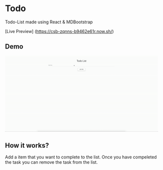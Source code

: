# Todo
Todo-List made using React & MDBootstrap

[Live Preview] (https://csb-zqnns-b9462e61r.now.sh/)

## Demo
![Working Demo of Todo-List App](https://raw.githubusercontent.com/M-Faheem-Khan/Todo/master/todo_demo.gif)

## How it works?
Add a item that you want to complete to the list. Once you have compeleted the task you can remove the task from the list.
